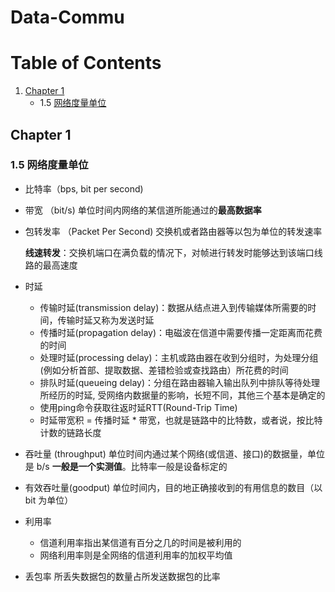 # Data-Commu

# Table of Contents
1. [Chapter 1](#Chapter-1)
	- 1.5 [网络度量单位](#网络度量单位)


## Chapter 1

### 1.5 网络度量单位 

- 比特率（bps, bit per second)
- 带宽 （bit/s) 单位时间内网络的某信道所能通过的**最高数据率**
- 包转发率 （Packet Per Second) 交换机或者路由器等以包为单位的转发速率

	**线速转发**：交换机端口在满负载的情况下，对帧进行转发时能够达到该端口线路的最高速度
- 时延 
	- 传输时延(transmission delay)：数据从结点进入到传输媒体所需要的时间，传输时延又称为发送时延
	- 传播时延(propagation delay)：电磁波在信道中需要传播一定距离而花费的时间
	- 处理时延(processing delay)：主机或路由器在收到分组时，为处理分组(例如分析首部、提取数据、差错检验或查找路由）所花费的时间
	- 排队时延(queueing delay)：分组在路由器输入输出队列中排队等待处理所经历的时延, 受网络内数据量的影响，长短不同，其他三个基本是确定的
	- 使用ping命令获取往返时延RTT(Round-Trip Time)
	- 时延带宽积 = 传播时延 * 带宽，也就是链路中的比特数，或者说，按比特计数的链路长度
-  吞吐量 (throughput) 单位时间内通过某个网络(或信道、接口)的数据量，单位是 b/s **一般是一个实测值**。比特率一般是设备标定的
- 有效吞吐量(goodput) 单位时间内，目的地正确接收到的有用信息的数目（以 bit 为单位）
- 利用率
	-  信道利用率指出某信道有百分之几的时间是被利用的
	-  网络利用率则是全网络的信道利用率的加权平均值
- 丢包率  所丢失数据包的数量占所发送数据包的比率






















